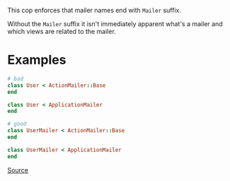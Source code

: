 
This cop enforces that mailer names end with `Mailer` suffix.

Without the `Mailer` suffix it isn't immediately apparent what's a mailer
and which views are related to the mailer.

# Examples

```ruby
# bad
class User < ActionMailer::Base
end

class User < ApplicationMailer
end

# good
class UserMailer < ActionMailer::Base
end

class UserMailer < ApplicationMailer
end
```

[Source](http://www.rubydoc.info/gems/rubocop/RuboCop/Cop/Rails/MailerName)